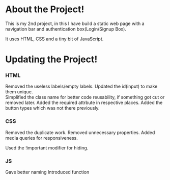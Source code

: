 # About the Project!

This is my 2nd project, in this I have build a static web page with a navigation bar and authentication box(Login/Signup Box).

It uses HTML, CSS and a tiny bit of JavaScript.

# Updating the Project!

### HTML

Removed the useless labels/empty labels.
Updated the id(input) to make them unique.  
Simplified the class name for better code reusability, if something got cut or removed later.
Added the required attrbute in respective places.
Added the button types which was not there previously.

### CSS

Removed the duplicate work.
Removed unnecessary properties.
Added media queries for responsiveness.

Used the !important modifier for hiding.

### JS

Gave better naming
Introduced function
